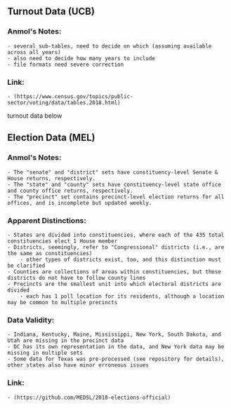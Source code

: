 ## Turnout Data (UCB)

### Anmol's Notes:
    - several sub-tables, need to decide on which (assuming available across all years)
    - also need to decide how many years to include 
    - file formats need severe correction
    
### Link:
    - (https://www.census.gov/topics/public-sector/voting/data/tables.2018.html)
turnout data below 

## Election Data (MEL)

### Anmol's Notes:
    - The "senate" and "district" sets have constituency-level Senate & House returns, respectively.
    - The "state" and "county" sets have constituency-level state office and county office returns, respectively. 
    - The "precinct" set contains precinct-level election returns for all offices, and is incomplete but updated weekly.

### Apparent Distinctions:
    - States are divided into constituencies, where each of the 435 total constituencies elect 1 House member
    - Districts, seemingly, refer to "Congressional" districts (i.e., are the same as constituencies)
        - other types of districts exist, too, and this distinction must be clarified 
    - Counties are collections of areas within constituencies, but those districts do not have to follow county lines
    - Precincts are the smallest unit into which electoral districts are divided
        - each has 1 poll location for its residents, although a location may be common to multiple precincts  

### Data Validity: 
    - Indiana, Kentucky, Maine, Mississippi, New York, South Dakota, and Utah are missing in the precinct data
    - DC has its own representation in the data, and New York data may be missing in multiple sets
    - Some data for Texas was pre-processed (see repository for details), other states also have minor erroneous issues

### Link:
    - (https://github.com/MEDSL/2018-elections-official)


